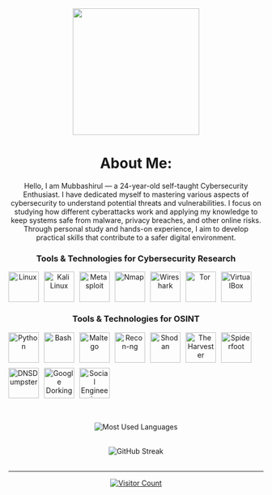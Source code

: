 <div align="center">
  <img height="250" src="https://i.giphy.com/media/v1.Y2lkPTc5MGI3NjExOHRqNnRxNGdiaDNlMGZlaTdkZnJna3E2Z2JhN2hncTZwbTI5NXk1NSZlcD12MV9pbnRlcm5hbF9naWZfYnlfaWQmY3Q9Zw/W3klTgJuKy5vymEoe7/giphy.gif" />
  
  #  About Me:
Hello, I am Mubbashirul — a 24-year-old self-taught Cybersecurity Enthusiast. I have dedicated myself to mastering various aspects of cybersecurity to understand potential threats and vulnerabilities. I focus on studying how different cyberattacks work and applying my knowledge to keep systems safe from malware, privacy breaches, and other online risks. Through personal study and hands-on experience, I aim to develop practical skills that contribute to a safer digital environment.


### Tools & Technologies for Cybersecurity Research
<div style="display: flex; flex-wrap: wrap; gap: 10px;">
  <img src="https://raw.githubusercontent.com/tandpfun/skill-icons/master/icons/Linux.svg" alt="Linux" width="60" height="60"/>
  <img src="https://raw.githubusercontent.com/tandpfun/skill-icons/master/icons/Kali.svg" alt="Kali Linux" width="60" height="60"/>
  <img src="https://raw.githubusercontent.com/tandpfun/skill-icons/master/icons/Metasploit.svg" alt="Metasploit" width="60" height="60"/>
  <img src="https://raw.githubusercontent.com/tandpfun/skill-icons/master/icons/Nmap.svg" alt="Nmap" width="60" height="60"/>
  <img src="https://raw.githubusercontent.com/tandpfun/skill-icons/master/icons/Wireshark.svg" alt="Wireshark" width="60" height="60"/>
  <img src="https://raw.githubusercontent.com/tandpfun/skill-icons/master/icons/Tor.svg" alt="Tor" width="60" height="60"/>
  <img src="https://raw.githubusercontent.com/tandpfun/skill-icons/master/icons/VirtualBox.svg" alt="VirtualBox" width="60" height="60"/>
</div>

### Tools & Technologies for OSINT
<div style="display: flex; flex-wrap: wrap; gap: 10px;">
  <img src="https://raw.githubusercontent.com/tandpfun/skill-icons/master/icons/Python.svg" alt="Python" width="60" height="60"/>
  <img src="https://raw.githubusercontent.com/tandpfun/skill-icons/master/icons/Bash.svg" alt="Bash" width="60" height="60"/>
  <img src="https://raw.githubusercontent.com/tandpfun/skill-icons/master/icons/Maltego.svg" alt="Maltego" width="60" height="60"/>
  <img src="https://raw.githubusercontent.com/tandpfun/skill-icons/master/icons/Recon-ng.svg" alt="Recon-ng" width="60" height="60"/>
  <img src="https://raw.githubusercontent.com/tandpfun/skill-icons/master/icons/Shodan.svg" alt="Shodan" width="60" height="60"/>
  <img src="https://raw.githubusercontent.com/tandpfun/skill-icons/master/icons/The_Harvester.svg" alt="The Harvester" width="60" height="60"/>
  <img src="https://raw.githubusercontent.com/tandpfun/skill-icons/master/icons/Spiderfoot.svg" alt="Spiderfoot" width="60" height="60"/>
  <img src="https://raw.githubusercontent.com/tandpfun/skill-icons/master/icons/DNSDumpster.svg" alt="DNSDumpster" width="60" height="60"/>
  <img src="https://raw.githubusercontent.com/tandpfun/skill-icons/master/icons/Google.svg" alt="Google Dorking" width="60" height="60"/>
  <img src="https://raw.githubusercontent.com/tandpfun/skill-icons/master/icons/Social_Engineering.svg" alt="Social Engineering" width="60" height="60"/>
</div>





 
  <br/><br/>
  <img src="https://github-readme-stats.vercel.app/api/top-langs/?username=mubbashirulislam&theme=dark&hide_border=false&layout=compact" alt="Most Used Languages"/>
   <br/><br/>
  
  
  <img src="https://github-readme-streak-stats.herokuapp.com/?user=mubbashirulislam&theme=dark&hide_border=false" alt="GitHub Streak"/>
  <br/><br/>

  
  ---
  <a href="https://visitcount.itsvg.in"><img src="https://visitcount.itsvg.in/api?id=mubbashirulislam&icon=0&color=0" alt="Visitor Count"/></a>
</div>
